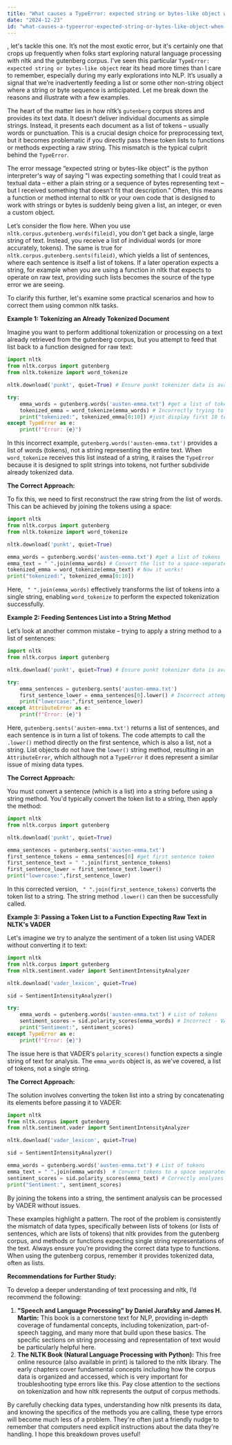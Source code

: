 ```yaml
---
title: "What causes a TypeError: expected string or bytes-like object when using the Gutenberg corpus in NLTK?"
date: "2024-12-23"
id: "what-causes-a-typeerror-expected-string-or-bytes-like-object-when-using-the-gutenberg-corpus-in-nltk"
---
```


, let's tackle this one. It’s not the most exotic error, but it's certainly one that crops up frequently when folks start exploring natural language processing with nltk and the gutenberg corpus. I've seen this particular `TypeError: expected string or bytes-like object` rear its head more times than I care to remember, especially during my early explorations into NLP. It’s usually a signal that we’re inadvertently feeding a list or some other non-string object where a string or byte sequence is anticipated. Let me break down the reasons and illustrate with a few examples.

The heart of the matter lies in how nltk’s `gutenberg` corpus stores and provides its text data. It doesn’t deliver individual documents as simple strings. Instead, it presents each document as a list of tokens – usually words or punctuation. This is a crucial design choice for preprocessing text, but it becomes problematic if you directly pass these token lists to functions or methods expecting a raw string. This mismatch is the typical culprit behind the `TypeError`.

The error message “expected string or bytes-like object” is the python interpreter's way of saying "I was expecting something that I could treat as textual data – either a plain string or a sequence of bytes representing text – but I received something that doesn’t fit that description." Often, this means a function or method internal to nltk or your own code that is designed to work with strings or bytes is suddenly being given a list, an integer, or even a custom object.

Let’s consider the flow here. When you use `nltk.corpus.gutenberg.words(fileid)`, you don't get back a single, large string of text. Instead, you receive a list of individual words (or more accurately, tokens). The same is true for `nltk.corpus.gutenberg.sents(fileid)`, which yields a list of sentences, where each sentence is itself a list of tokens. If a later operation expects a string, for example when you are using a function in nltk that expects to operate on raw text, providing such lists becomes the source of the type error we are seeing.

To clarify this further, let's examine some practical scenarios and how to correct them using common nltk tasks.

**Example 1: Tokenizing an Already Tokenized Document**

Imagine you want to perform additional tokenization or processing on a text already retrieved from the gutenberg corpus, but you attempt to feed that list back to a function designed for raw text:

```python
import nltk
from nltk.corpus import gutenberg
from nltk.tokenize import word_tokenize

nltk.download('punkt', quiet=True) # Ensure punkt tokenizer data is available

try:
    emma_words = gutenberg.words('austen-emma.txt') #get a list of tokens
    tokenized_emma = word_tokenize(emma_words) # Incorrectly trying to tokenize tokens!
    print("tokenized:", tokenized_emma[0:10]) #just display first 10 tokens
except TypeError as e:
    print(f"Error: {e}")

```

In this incorrect example, `gutenberg.words('austen-emma.txt')` provides a list of words (tokens), not a string representing the entire text. When `word_tokenize` receives this list instead of a string, it raises the `TypeError` because it is designed to split strings into tokens, not further subdivide already tokenized data.

**The Correct Approach:**

To fix this, we need to first reconstruct the raw string from the list of words. This can be achieved by joining the tokens using a space:

```python
import nltk
from nltk.corpus import gutenberg
from nltk.tokenize import word_tokenize

nltk.download('punkt', quiet=True)

emma_words = gutenberg.words('austen-emma.txt') #get a list of tokens
emma_text = " ".join(emma_words) # Convert the list to a space-separated string
tokenized_emma = word_tokenize(emma_text) # Now it works!
print("tokenized:", tokenized_emma[0:10])

```
Here, ` " ".join(emma_words)` effectively transforms the list of tokens into a single string, enabling `word_tokenize` to perform the expected tokenization successfully.

**Example 2: Feeding Sentences List into a String Method**

Let’s look at another common mistake – trying to apply a string method to a list of sentences:

```python
import nltk
from nltk.corpus import gutenberg

nltk.download('punkt', quiet=True) # Ensure punkt tokenizer data is available

try:
    emma_sentences = gutenberg.sents('austen-emma.txt')
    first_sentence_lower = emma_sentences[0].lower() # Incorrect attempt to lowercase
    print("lowercase:",first_sentence_lower)
except AttributeError as e:
    print(f"Error: {e}")

```

Here, `gutenberg.sents('austen-emma.txt')` returns a list of sentences, and each sentence is in turn a list of tokens. The code attempts to call the `.lower()` method directly on the first sentence, which is also a list, not a string. List objects do not have the `lower()` string method, resulting in an `AttributeError`, which although not a `TypeError` it does represent a similar issue of mixing data types.

**The Correct Approach:**

You must convert a sentence (which is a list) into a string before using a string method. You'd typically convert the token list to a string, then apply the method:

```python
import nltk
from nltk.corpus import gutenberg

nltk.download('punkt', quiet=True)

emma_sentences = gutenberg.sents('austen-emma.txt')
first_sentence_tokens = emma_sentences[0] #get first sentence token
first_sentence_text = " ".join(first_sentence_tokens)
first_sentence_lower = first_sentence_text.lower()
print("lowercase:",first_sentence_lower)

```

In this corrected version, ` " ".join(first_sentence_tokens)` converts the token list to a string. The string method `.lower()` can then be successfully called.

**Example 3: Passing a Token List to a Function Expecting Raw Text in NLTK's VADER**

Let's imagine we try to analyze the sentiment of a token list using VADER without converting it to text:

```python
import nltk
from nltk.corpus import gutenberg
from nltk.sentiment.vader import SentimentIntensityAnalyzer

nltk.download('vader_lexicon', quiet=True)

sid = SentimentIntensityAnalyzer()

try:
    emma_words = gutenberg.words('austen-emma.txt') # List of tokens
    sentiment_scores = sid.polarity_scores(emma_words) # Incorrect - VADER expects a string
    print("Sentiment:", sentiment_scores)
except TypeError as e:
    print(f"Error: {e}")


```

The issue here is that VADER's `polarity_scores()` function expects a single string of text for analysis. The `emma_words` object is, as we've covered, a list of tokens, not a single string.

**The Correct Approach:**

The solution involves converting the token list into a string by concatenating its elements before passing it to VADER:

```python
import nltk
from nltk.corpus import gutenberg
from nltk.sentiment.vader import SentimentIntensityAnalyzer

nltk.download('vader_lexicon', quiet=True)

sid = SentimentIntensityAnalyzer()

emma_words = gutenberg.words('austen-emma.txt') # List of tokens
emma_text = " ".join(emma_words)  # Convert tokens to a space separated string
sentiment_scores = sid.polarity_scores(emma_text) # Correctly analyzes a string
print("Sentiment:", sentiment_scores)
```
By joining the tokens into a string, the sentiment analysis can be processed by VADER without issues.

These examples highlight a pattern. The root of the problem is consistently the mismatch of data types, specifically between lists of tokens (or lists of sentences, which are lists of tokens) that nltk provides from the gutenberg corpus, and methods or functions expecting single string representations of the text. Always ensure you’re providing the correct data type to functions. When using the gutenberg corpus, remember it provides tokenized data, often as lists.

**Recommendations for Further Study:**

To develop a deeper understanding of text processing and nltk, I’d recommend the following:

1.  **"Speech and Language Processing" by Daniel Jurafsky and James H. Martin:** This book is a cornerstone text for NLP, providing in-depth coverage of fundamental concepts, including tokenization, part-of-speech tagging, and many more that build upon these basics. The specific sections on string processing and representation of text would be particularly helpful here.
2.  **The NLTK Book (Natural Language Processing with Python):** This free online resource (also available in print) is tailored to the nltk library. The early chapters cover fundamental concepts including how the corpus data is organized and accessed, which is very important for troubleshooting type errors like this. Pay close attention to the sections on tokenization and how nltk represents the output of corpus methods.

By carefully checking data types, understanding how nltk presents its data, and knowing the specifics of the methods you are calling, these type errors will become much less of a problem. They're often just a friendly nudge to remember that computers need explicit instructions about the data they're handling. I hope this breakdown proves useful!
